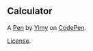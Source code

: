 Calculator
----------


A [Pen](http://codepen.io/Yimy/pen/rjjEpV) by [Yimy](http://codepen.io/Yimy) on [CodePen](http://codepen.io/).

[License](http://codepen.io/Yimy/pen/rjjEpV/license).